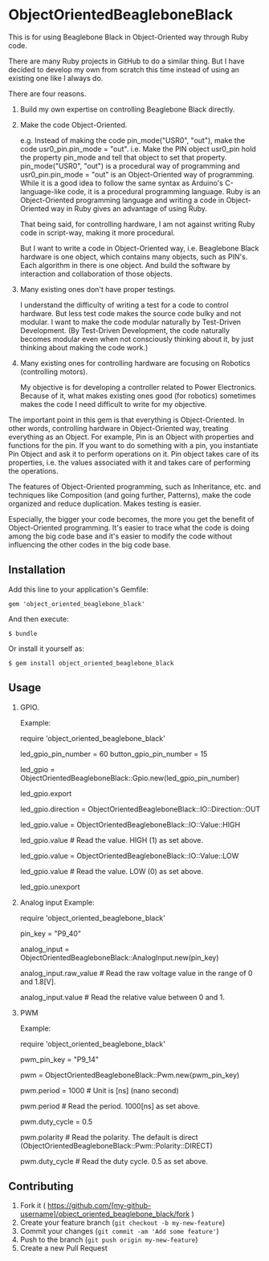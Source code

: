 # ObjectOrientedBeagleboneBlack

This is for using Beaglebone Black in Object-Oriented way through Ruby code. 

There are many Ruby projects in GitHub to do a similar thing. 
But I have decided to develop my own from scratch this time instead of using an existing one like I always do.

There are four reasons. 

1. Build my own expertise on controlling Beaglebone Black directly. 

2. Make the code Object-Oriented. 

   e.g. Instead of making the code pin_mode("USR0", "out"), make the code usr0_pin.pin_mode = "out". i.e. Make the PIN object usr0_pin hold the property pin_mode and tell that object to set that property. pin_mode("USR0", "out") is a procedural way of programming and usr0_pin.pin_mode = "out" is an Object-Oriented way of programming. While it is a good idea to follow the same syntax as Arduino's C-language-like code, it is a procedural programming language. Ruby is an Object-Oriented programming language and writing a code in Object-Oriented way in Ruby gives an advantage of using Ruby. 

   That being said, for controlling hardware, I am not against writing Ruby code in script-way, making it more procedural. 

   But I want to write a code in Object-Oriented way, i.e. Beaglebone Black hardware is one object, which contains many objects, such as PIN's. Each algorithm in there is one object. And build the software by interaction and collaboration of those objects. 

3. Many existing ones don't have proper testings. 

   I understand the difficulty of writing a test for a code to control hardware. But less test code makes the source code bulky and not modular. I want to make the code modular naturally by Test-Driven Development. (By Test-Driven Development, the code naturally becomes modular even when not consciously thinking about it, by just thinking about making the code work.)

4. Many existing ones for controlling hardware are focusing on Robotics (controlling motors). 

   My objective is for developing a controller related to Power Electronics. Because of it, what makes existing ones good (for robotics) sometimes makes the code I need difficult to write for my objective. 

The important point in this gem is that everything is Object-Oriented. 
In other words, controlling hardware in Object-Oriented way, treating everything as an Object. 
For example, Pin is an Object with properties and functions for the pin. 
If you want to do something with a pin, you instantiate Pin Object and ask it to perform operations on it. Pin object takes care of its properties, i.e. the values associated with it and takes care of performing the operations. 

The features of Object-Oriented programming, such as Inheritance, etc. and techniques like Composition (and going further, Patterns), make the code organized and reduce duplication. Makes testing is easier. 

Especially, the bigger your code becomes, the more you get the benefit of Object-Oriented programming. It's easier to trace what the code is doing among the big code base and it's easier to modify the code without influencing the other codes in the big code base. 

## Installation

Add this line to your application's Gemfile:

    gem 'object_oriented_beaglebone_black'

And then execute:

    $ bundle

Or install it yourself as:

    $ gem install object_oriented_beaglebone_black

## Usage

1. GPIO. 

   Example:

   require 'object_oriented_beaglebone_black'

   led_gpio_pin_number = 60
   button_gpio_pin_number = 15

   led_gpio = ObjectOrientedBeagleboneBlack::Gpio.new(led_gpio_pin_number)

   led_gpio.export

   led_gpio.direction = ObjectOrientedBeagleboneBlack::IO::Direction::OUT

   led_gpio.value = ObjectOrientedBeagleboneBlack::IO::Value::HIGH

   led_gpio.value  # Read the value. HIGH (1) as set above. 

   led_gpio.value = ObjectOrientedBeagleboneBlack::IO::Value::LOW

   led_gpio.value  # Read the value. LOW (0) as set above. 

   led_gpio.unexport

2. Analog input
   Example:

   require 'object_oriented_beaglebone_black'

   pin_key = "P9_40"

   analog_input = ObjectOrientedBeagleboneBlack::AnalogInput.new(pin_key)

   analog_input.raw_value  # Read the raw voltage value in the range of 0 and 1.8[V].

   analog_input.value  # Read the relative value between 0 and 1. 

3. PWM

   Example: 

   require 'object_oriented_beaglebone_black'

   pwm_pin_key = "P9_14"

   pwm = ObjectOrientedBeagleboneBlack::Pwm.new(pwm_pin_key)

   pwm.period = 1000 # Unit is \[ns\] (nano second)

   pwm.period  # Read the period. 1000[ns] as set above.    

   pwm.duty_cycle = 0.5

   pwm.polarity  # Read the polarity. The default is direct (ObjectOrientedBeagleboneBlack::Pwm::Polarity::DIRECT)

   pwm.duty_cycle  # Read the duty cycle. 0.5 as set above. 

## Contributing

1. Fork it ( https://github.com/[my-github-username]/object_oriented_beaglebone_black/fork )
2. Create your feature branch (`git checkout -b my-new-feature`)
3. Commit your changes (`git commit -am 'Add some feature'`)
4. Push to the branch (`git push origin my-new-feature`)
5. Create a new Pull Request
